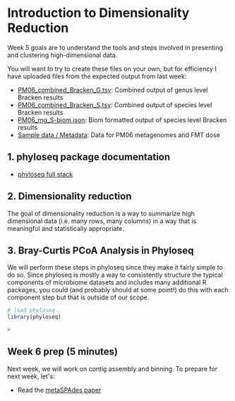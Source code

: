 # Introduction to Dimensionality Reduction

Week 5 goals are to understand the tools and steps involved in presenting and clustering high-dimensional data.

You will want to try to create these files on your own, but for efficiency I have uploaded files from the expected output from last week:

- [PM06_combined_Bracken_G.tsv](PM06_combined_Bracken_G.tsv): Combined output of genus level Bracken results
- [PM06_combined_Bracken_S.tsv](PM06_combined_Bracken_S.tsv): Combined output of species level Bracken results
- [PM06_mg_S-biom.json](PM06_mg_S-biom.json): Biom formatted output of species level Bracken results
- [Sample data / Metadata](PM06_metadata.tsv): Data for PM06 metagenomes and FMT dose

## 1. phyloseq package documentation

- [phyloseq full stack](https://f1000research.com/articles/5-1492/v1)

## 2. Dimensionality reduction

The goal of dimensionality reduction is a way to summarize high dimensional data (i.e. many rows, many columns) in a way that is meaningful and statistically appropriate.

## 3. Bray-Curtis PCoA Analysis in Phyloseq

We will perform these steps in phyloseq since they make it fairly simple to do so. Since phyloseq is mostly a way to consistently structure the typical components of microbiome datasets and includes many additional R packages, you could (and probably should at some point!) do this with each component step but that is outside of our scope.

``` r
# load phyloseq
library(phyloseq)

# 

```

## Week 6 prep (5 minutes)

Next week, we will work on contig assembly and binning. To prepare for next week, let's:

- Read the [metaSPAdes paper](https://pubmed.ncbi.nlm.nih.gov/28298430/) 
